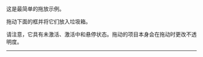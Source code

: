 
这是最简单的拖放示例。

拖动下面的框并将它们放入垃圾箱。

请注意，它具有未激活、激活中和悬停状态。拖动的项目本身会在拖动时更改不透明度。

----
<br>
<br>
<br>

<script setup>
import SingleTarget from '../../.vitepress/examples/01-dustbin/single-target'
</script>

<SingleTarget></SingleTarget>
